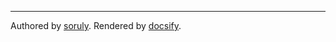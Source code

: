 ---

Authored by [soruly](https://github.com/soruly/).
Rendered by [docsify](https://docsify.js.org/).
